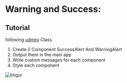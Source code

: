 # Warning and Success:

## Tutorial
following [udmey](https://www.udemy.com/the-complete-guide-to-angular-2/) Class.

1. Create 2 Component SuccessAlert And WarningAlert
2. Output them in the main app
3. Write custom messages for each component
4. Style each component

![Imgur](https://i.imgur.com/Hd1TCxf.png)
